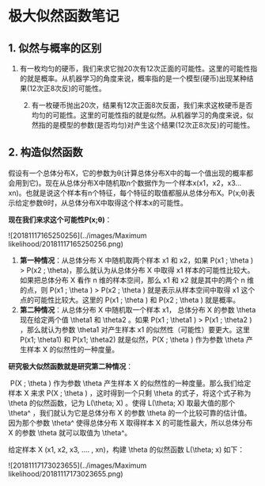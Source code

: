# 极大似然函数笔记

## 1. 似然与概率的区别

1. 有一枚均匀的硬币，我们来求它抛20次有12次正面的可能性。这里的可能性指的就是概率。从机器学习的角度来说，概率指的是一个模型(硬币)出现某种结果(12次正8次反)的可能性。

 	2. 有一枚硬币抛出20次，结果有12次正面8次反面，我们来求这枚硬币是否均匀的可能性。这里的可能性指的就是似然。从机器学习的角度来说，似然指的是模型的参数(是否均匀)对产生这个结果(12次正8次反)的可能性。

## 2. 构造似然函数

​	假设有一个总体分布X，它的参数为θ(计算总体分布X中的每一个值出现的概率都会用到它)。
​	现在从总体分布X中随机取n个数据作为一个样本x(x1，x2，x3…xn)。也就是说这个样本有n个特征，每个特征的取值都服从总体分布X。
​	P(x;θ)表示给定参数θ时，从总体分布X中取得这个样本x的可能性。

**现在我们来求这个可能性P(x;θ)**：

![20181117165250256](../images/Maximum likelihood/20181117165250256.png)

1. **第一种情况**：从总体分布 X 中随机取两个样本 x1 和 x2，如果 P(x1 ; \theta )  > P(x2 ; \theta)，那么就认为从总体分布 X 中取得 x1 样本的可能性比较大。如果把总体分布 X 看作 n 维的样本空间，那么 x1 和 x2 就是其中的两个 n 维的点，则 P(x1 ; \theta ) > P(x2 ; \theta ) 就是表示从样本空间中取得 x1 这个点的可能性比较大。这里的 P(x1 ; \theta ) 和 P(x2 ; \theta ) 就是概率。
2. **第二种情况**：从总体分布 X 中随机取一个样本 x1， 总体分布 X 的参数 \theta 现在给定两个值 \theta1 和 \theta2 。如果 P(x1 ; \theta1 ) > P(x1 ; \theta2 ) ，那么就认为参数 \theta1 对产生样本 x1 的似然性（可能性）要更大。这里 P(x1; \theta1) 和 P(x1; \theta2) 就是似然，P(X ; \theta ) 作为参数 \theta 产生样本 X 的似然性的一种度量。

**研究极大似然函数就是研究第二种情况**：

​	P(X ; \theta ) 作为参数 \theta 产生样本 X 的似然性的一种度量。那么我们给定样本 X 来求 P(X ; \theta ) ，这时得到一个只剩 \theta 的式子，将这个式子称为 \theta 的似然函数，记为 L(\theta; X) 。使得 L(\theta; X) 取最大值的那个 \theta^ ，我们就认为它是总体分布 X 的参数 \theta 的一个比较可靠的估计值。因为那个参数 \theta^ 使得总体分布 X 取得样本 X 的可能性最大，所以总体分布 X 的参数 \theta 就可以取值为 \theta^。

给定样本 X (x1, x2, x3, .... , xn)，构建 \theta 的似然函数 L(\theta; x) 如下：

![20181117173023655](../images/Maximum likelihood/20181117173023655.png)